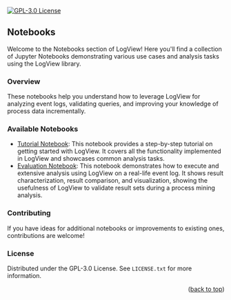 [![GPL-3.0 License](https://img.shields.io/badge/License-GPL%203.0-blue.svg)](https://www.gnu.org/licenses/gpl-3.0)

## Notebooks

Welcome to the Notebooks section of LogView! Here you'll find a collection of Jupyter Notebooks demonstrating various use cases and analysis tasks using the LogView library.

### Overview

These notebooks help you understand how to leverage LogView for analyzing event logs, validating queries, and improving your knowledge of process data incrementally.

### Available Notebooks
- [Tutorial Notebook](notebooks/tutorial_logview.ipynb): This notebook provides a step-by-step tutorial on getting started with LogView. It covers all the functionality implemented in LogView and showcases common analysis tasks.
- [Evaluation Notebook](notebooks/RTFM_evaluation.ipynb): This notebook demonstrates how to execute and extensive analysis using LogView on a real-life event log. It shows result characterization, result comparison, and visualization, showing the usefulness of LogView to validate result sets during a process mining analysis.

### Contributing

If you have ideas for additional notebooks or improvements to existing ones, contributions are welcome!
### License

Distributed under the GPL-3.0 License. See `LICENSE.txt` for more information.

<p align="right">(<a href="#readme-top">back to top</a>)</p>